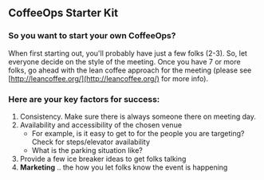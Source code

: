 ## CoffeeOps Starter Kit

### So you want to start your own CoffeeOps?

When first starting out, you'll probably have just a few folks (2-3). So, let everyone decide on the style of the meeting. Once you have 7 or more folks, go ahead with the lean coffee approach for the meeting (please see [http://leancoffee.org/](http://leancoffee.org/) for more info).

### Here are your key factors for success:

1. Consistency. Make sure there is always someone there on meeting day.
2. Availability and accessibility of the chosen venue
   * For example, is it easy to get to for the people you are targeting? Check for steps/elevator availability
   * What is the parking situation like?
3. Provide a few ice breaker ideas to get folks talking
4. **Marketing** .. the how you let folks know the event is happening

